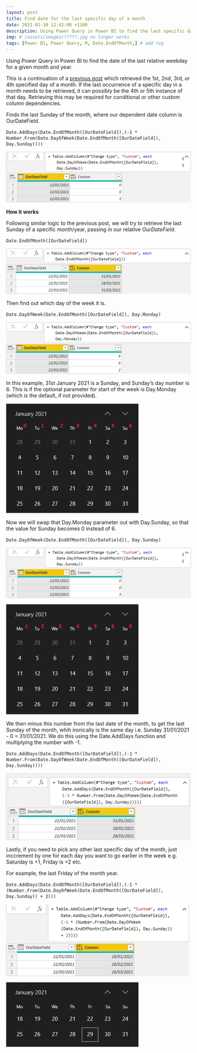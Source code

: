 ```yaml
---
layout: post
title: Find date for the last specific day of a month
date: 2021-01-30 12:42:00 +1100
description: Using Power Query in Power BI to find the last specific day e.g. last Sunday of a month/year, based on another date column. # Add post description (optional)
img: # /assets/images/?????.jpg no longer works
tags: [Power BI, Power Query, M, Date.EndOfMonth,] # add tag
---
```


Using Power Query in Power BI to find the date of the last relative weekday for a given month and year.

This is a continuation of a [previous post](https://datamesse.github.io/blog/2021/01/16/power-bi-find-1st-2nd-3rd-specific-day-of-a-month.html) which retrieved the 1st, 2nd, 3rd, or 4th specified day of a month. If the last occurrence of a specific day in a month needs to be retrieved, it can possibly be the 4th or 5th instance of that day. Retrieving this may be required for conditional or other custom column dependencies.

Finds the last Sunday of the month, where our dependent date column is OurDateField.

```
Date.AddDays(Date.EndOfMonth([OurDateField]),(-1 * Number.From(Date.DayOfWeek(Date.EndOfMonth([OurDateField]), Day.Sunday))))
```
![Power Query Day number of last of the month year Day.Sunday](https://github.com/datamesse/blog/blob/master/assets/images/blog/2021-01-30-power-bi-find-last-specific-day-of-a-month/04.png?raw=true)

**How it works**

Following similar logic to the previous post, we will try to retrieve the last Sunday of a specific month/year, passing in our relative *OurDateField*.

```
Date.EndOfMonth([OurDateField])
```
![Power Query last day of the month year](https://github.com/datamesse/blog/blob/master/assets/images/blog/2021-01-30-power-bi-find-last-specific-day-of-a-month/01.png?raw=true)

Then find out which day of the week it is.

```
Date.DayOfWeek(Date.EndOfMonth([OurDateField]), Day.Monday)
```
![Power Query Day number of last of the month year Day.Monday](https://github.com/datamesse/blog/blob/master/assets/images/blog/2021-01-30-power-bi-find-last-specific-day-of-a-month/02.png?raw=true)

In this example, 31st January 2021 is a Sunday, and Sunday’s day number is 6. This is if the optional parameter for start of the week is Day.Monday (which is the default, if not provided).

![Calendar using Day.Monday](https://github.com/datamesse/blog/blob/master/assets/images/blog/2021-01-30-power-bi-find-last-specific-day-of-a-month/03.png?raw=true)

Now we will swap that Day.Monday parameter out with Day.Sunday, so that the value for Sunday becomes 0 instead of 6.

```
Date.DayOfWeek(Date.EndOfMonth([OurDateField]), Day.Sunday)
```
![Power Query Day number of last of the month year Day.Sunday](https://github.com/datamesse/blog/blob/master/assets/images/blog/2021-01-30-power-bi-find-last-specific-day-of-a-month/04.png?raw=true)

![Calendar using Day.Sunday](https://github.com/datamesse/blog/blob/master/assets/images/blog/2021-01-30-power-bi-find-last-specific-day-of-a-month/05.png?raw=true)

We then minus this number from the last date of the month, to get the last Sunday of the month, whih ironically is the same day i.e. Sunday 31/01/2021 - 0 = 31/01/2021. We do this using the Date.AddDays function and multiplying the number with -1.

```
Date.AddDays(Date.EndOfMonth([OurDateField]),(-1 * Number.From(Date.DayOfWeek(Date.EndOfMonth([OurDateField]), Day.Sunday))))
```
![Power Query last date Sunday](https://github.com/datamesse/blog/blob/master/assets/images/blog/2021-01-30-power-bi-find-last-specific-day-of-a-month/06.png?raw=true)

Lastly, if you need to pick any other last specific day of the month, just inccrement by one for each day you want to go earlier in the week e.g. Saturday is +1, Friday is +2 etc.

For example, the last Friday of the month year.

```
Date.AddDays(Date.EndOfMonth([OurDateField]),(-1 * (Number.From(Date.DayOfWeek(Date.EndOfMonth([OurDateField]), Day.Sunday)) + 2)))
```
![Power Query last date Friday](https://github.com/datamesse/blog/blob/master/assets/images/blog/2021-01-30-power-bi-find-last-specific-day-of-a-month/07.png?raw=true)

![Power Query last date Friday](https://github.com/datamesse/blog/blob/master/assets/images/blog/2021-01-30-power-bi-find-last-specific-day-of-a-month/08.png?raw=true)
